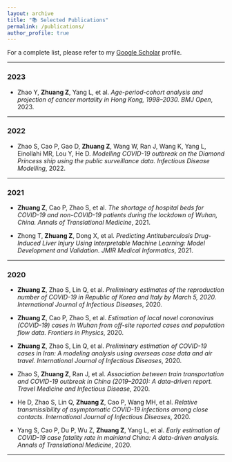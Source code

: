```yaml
---
layout: archive
title: "📚 Selected Publications"
permalink: /publications/
author_profile: true
---
```



For a complete list, please refer to my [Google Scholar](https://scholar.google.com/citations?user=7U69CCYAAAAJ&hl=en&oi=ao) profile.

---

### **2023**

- Zhao Y, **Zhuang Z**, Yang L, et al. *Age-period-cohort analysis and projection of cancer mortality in Hong Kong, 1998–2030.* *BMJ Open*, 2023.

---

### **2022**

- Zhao S, Cao P, Gao D, **Zhuang Z**, Wang W, Ran J, Wang K, Yang L, Einollahi MR, Lou Y, He D. *Modelling COVID-19 outbreak on the Diamond Princess ship using the public surveillance data.* *Infectious Disease Modelling*, 2022.

---

### **2021**

- **Zhuang Z**, Cao P, Zhao S, et al. *The shortage of hospital beds for COVID-19 and non-COVID-19 patients during the lockdown of Wuhan, China.* *Annals of Translational Medicine*, 2021.

- Zhong T, **Zhuang Z**, Dong X, et al. *Predicting Antituberculosis Drug-Induced Liver Injury Using Interpretable Machine Learning: Model Development and Validation.* *JMIR Medical Informatics*, 2021.

---

### **2020**

- **Zhuang Z**, Zhao S, Lin Q, et al. *Preliminary estimates of the reproduction number of COVID-19 in Republic of Korea and Italy by March 5, 2020.* *International Journal of Infectious Diseases*, 2020.

- **Zhuang Z**, Cao P, Zhao S, et al. *Estimation of local novel coronavirus (COVID-19) cases in Wuhan from off-site reported cases and population flow data.* *Frontiers in Physics*, 2020.

- **Zhuang Z**, Zhao S, Lin Q, et al. *Preliminary estimation of COVID-19 cases in Iran: A modeling analysis using overseas case data and air travel.* *International Journal of Infectious Diseases*, 2020.

- Zhao S, **Zhuang Z**, Ran J, et al. *Association between train transportation and COVID-19 outbreak in China (2019–2020): A data-driven report.* *Travel Medicine and Infectious Disease*, 2020.

- He D, Zhao S, Lin Q, **Zhuang Z**, Cao P, Wang MH, et al.  *Relative transmissibility of asymptomatic COVID-19 infections among close contacts.* *International Journal of Infectious Diseases*, 2020.

- Yang S, Cao P, Du P, Wu Z, **Zhuang Z**, Yang L, et al. *Early estimation of COVID-19 case fatality rate in mainland China: A data-driven analysis.* *Annals of Translational Medicine*, 2020.

---
